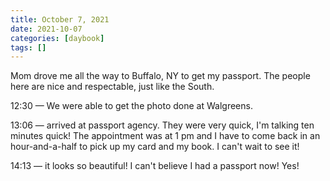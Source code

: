 ```yaml
---
title: October 7, 2021
date: 2021-10-07
categories: [daybook]
tags: []
---
```

Mom drove me all the way to Buffalo, NY to get my passport. The people here are nice and respectable, just like the South.

12:30 — We were able to get the photo done at Walgreens.

13:06 — arrived at passport agency. They were very quick, I'm talking ten minutes quick! The appointment was at 1 pm and I have to come back in an hour-and-a-half to pick up my card and my book. I can't wait to see it!

14:13 ― it looks so beautiful! I can't believe I had a passport now! Yes!